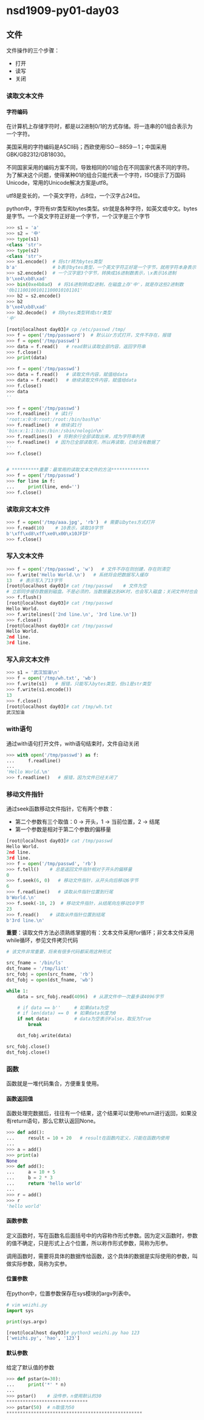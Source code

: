 # nsd1909-py01-day03

## 文件

文件操作的三个步骤：

- 打开
- 读写
- 关闭

### 读取文本文件

#### 字符编码

在计算机上存储字符时，都是以2进制0/1的方式存储。将一连串的01组合表示为一个字符。

美国采用的字符编码是ASCII码；西欧使用ISO－8859－1；中国采用GBK/GB2312/GB18030。

不同国家采用的编码方案不同，导致相同的01组合在不同国家代表不同的字符。为了解决这个问题，使得某种01的组合只能代表一个字符，ISO提示了万国码Unicode，常用的Unicode解决方案是utf8。

utf8是变长的，一个英文字符，占8位，一个汉字占24位。

python中，字符有str类型和bytes类型。str就是各种字符，如英文或中文。bytes是字节。一个英文字符正好是一个字节，一个汉字是三个字节

```python
>>> s1 = 'a'
>>> s2 = '中'
>>> type(s1)
<class 'str'>
>>> type(s2)
<class 'str'>
>>> s1.encode()  # 将str转为bytes类型
b'a'             # b表示bytes类型，一个英文字符正好是一个字节，就用字符本身表示
>>> s2.encode()  # 一个汉字是3个字节，转换成16进制数表示，\x表示16进制
b'\xe4\xb8\xad'
>>> bin(0xe4b8ad)  # 将16进制转成2进制，在磁盘上存'中'，就是存这些2进制数
'0b111001001011100010101101'
>>> b2 = s2.encode()
>>> b2
b'\xe4\xb8\xad'
>>> b2.decode()  # 将bytes类型转成str类型
'中'
```

```python
[root@localhost day03]# cp /etc/passwd /tmp/
>>> f = open('/tmp/password')  # 默认以r方式打开，文件不存在，报错
>>> f = open('/tmp/passwd')
>>> data = f.read()   # read默认读取全部内容，返回字符串
>>> f.close()
>>> print(data)

>>> f = open('/tmp/passwd')
>>> data = f.read()   # 读取文件内容，赋值给data
>>> data = f.read()   # 继续读取文件内容，赋值给data
>>> f.close()
>>> data
''

>>> f = open('/tmp/passwd')
>>> f.readline()  # 读1行
'root:x:0:0:root:/root:/bin/bash\n'
>>> f.readline()  # 继续读1行
'bin:x:1:1:bin:/bin:/sbin/nologin\n'
>>> f.readlines()  # 将剩余行全部读取出来，成为字符串列表
>>> f.readline()  # 因为已全部读取完，所以再读取，已经没有数据了
''
>>> f.close()


# **********重要：最常用的读取文本文件的方法**************
>>> f = open('/tmp/passwd')
>>> for line in f:
...     print(line, end='')
>>> f.close()
```

### 读取非文本文件

```python
>>> f = open('/tmp/aaa.jpg', 'rb')  # 需要以bytes方式打开
>>> f.read(10)    # 10表示，读取10字节
b'\xff\xd8\xff\xe0\x00\x10JFIF'
>>> f.close()
```

### 写入文本文件

```python
>>> f = open('/tmp/passwd', 'w')   # 文件不存在则创建，存在则清空
>>> f.write('Hello World.\n')   # 系统将会把数据写入缓存
13   # 表示写入了13字节
[root@localhost day03]# cat /tmp/passwd    # 文件为空
# 立即同步缓存数据到磁盘。不是必须的，当数据量达到4K时，也会写入磁盘；关闭文件时也会写入磁盘
>>> f.flush()
[root@localhost day03]# cat /tmp/passwd 
Hello World.
>>> f.writelines(['2nd line.\n', '3rd line.\n'])
>>> f.close()
[root@localhost day03]# cat /tmp/passwd 
Hello World.
2nd line.
3rd line.
```

### 写入非文本文件

```python
>>> s1 = '武汉加油\n'
>>> f = open('/tmp/wh.txt', 'wb')
>>> f.write(s1)   # 报错，只能写入bytes类型，但s1是str类型
>>> f.write(s1.encode())
13
>>> f.close()
[root@localhost day03]# cat /tmp/wh.txt 
武汉加油
```

### with语句

通过with语句打开文件，with语句结束时，文件自动关闭

```python
>>> with open('/tmp/passwd') as f:
...     f.readline()
... 
'Hello World.\n'
>>> f.readline()   # 报错，因为文件已经关闭了
```

### 移动文件指针

通过seek函数移动文件指针，它有两个参数：

- 第二个参数有三个取值：0 -> 开头，1 -> 当前位置，2 -> 结尾
- 第一个参数是相对于第二个参数的偏移量

```python
[root@localhost day03]# cat /tmp/passwd 
Hello World.
2nd line.
3rd line.
>>> f = open('/tmp/passwd', 'rb')
>>> f.tell()    # 总是返回文件指针相对于开头的偏移量
0
>>> f.seek(6, 0)   # 移动文件指针，从开头向后移动6字节
6
>>> f.readline()   # 读取从件指针位置到行尾
b'World.\n'
>>> f.seek(-10, 2)  # 移动文件指针，从结尾向左移动10字节
23
>>> f.read()    # 读取从件指针位置到结尾
b'3rd line.\n'
```

**重要**：读取文件方法必须熟练掌握的有：文本文件采用for循环；非文本文件采用while循环，参见文件拷贝代码

```python
# 该文件非常重要，将来有很多代码都采用这种形式

src_fname = '/bin/ls'
dst_fname = '/tmp/list'
src_fobj = open(src_fname, 'rb')
dst_fobj = open(dst_fname, 'wb')

while 1:
    data = src_fobj.read(4096)  # 从源文件中一次最多读4096字节

    # if data == b''     # 如果data为空
    # if len(data) == 0  # 如果data长度为0
    if not data:         # data为空表示False，取反为True
        break

    dst_fobj.write(data)

src_fobj.close()
dst_fobj.close()
```

### 函数

函数就是一堆代码集合，方便重复使用。

#### 函数返回值

函数处理完数据后，往往有一个结果，这个结果可以使用return进行返回，如果没有return语句，那么它默认返回None。

```python
>>> def add():
...     result = 10 + 20   # result在函数内定义，只能在函数内使用
... 
>>> a = add()
>>> print(a)
None
>>> def add():
...     a = 10 + 5
...     b = 2 * 3
...     return 'hello world'
... 
>>> r = add()
>>> r
'hello world'

```

#### 函数参数

定义函数时，写在函数名后面括号中的内容称作形式参数。因为定义函数时，参数的值不确定，只是形式上占个位置，所以称作形式参数，简称为形参。

调用函数时，需要将具体的数据传给函数，这个具体的数据是实际使用的参数，叫做实际参数，简称为实参。

#### 位置参数

在python中，位置参数保存在sys模块的argv列表中。

```python
# vim weizhi.py
import sys

print(sys.argv)

[root@localhost day03]# python3 weizhi.py hao 123
['weizhi.py', 'hao', '123']

```

#### 默认参数

给定了默认值的参数

```python
>>> def pstar(n=30):
...     print('*' * n)
... 
>>> pstar()    # 没传参，n使用默认的30
******************************
>>> pstar(50)  # n取值为50
**************************************************
```















